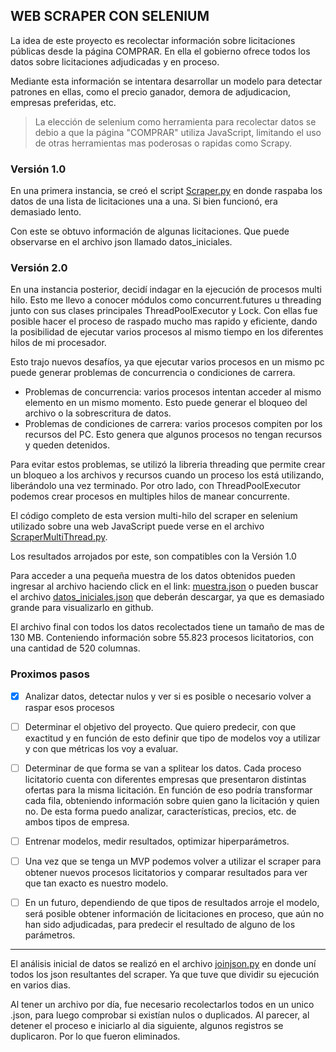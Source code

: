 ## WEB SCRAPER CON SELENIUM 
La idea de este proyecto es recolectar información sobre licitaciones 
públicas desde la página COMPRAR. En ella el gobierno ofrece todos los datos
sobre licitaciones adjudicadas y en proceso. 

Mediante esta información se intentara desarrollar un modelo para detectar 
patrones en ellas, como el precio ganador, demora de adjudicacion, empresas preferidas, etc.

> La elección de selenium como herramienta para recolectar datos se debio a 
> que la página "COMPRAR" utiliza JavaScript, limitando el uso de otras herramientas 
> mas poderosas o rapidas como Scrapy. 

### Versión 1.0

En una primera instancia, se creó el script [Scraper.py](Scraper.py) en donde 
raspaba los datos de una lista de licitaciones una a una. Si bien funcionó, era
demasiado lento.

Con este se obtuvo información de algunas licitaciones. Que puede
observarse en el archivo json llamado datos_iniciales.

### Versión 2.0 

En una instancia posterior, decidí indagar en la ejecución de procesos multi hilo.
Esto me llevo a conocer módulos como concurrent.futures u threading junto con sus 
clases principales ThreadPoolExecutor y Lock.
Con ellas fue posible hacer el proceso de raspado mucho mas rapido y eficiente, dando
la posibilidad de ejecutar varios procesos al mismo tiempo en los diferentes
hilos de mi procesador. 

Esto trajo nuevos desafíos, ya que ejecutar varios procesos en un mismo pc puede
generar problemas de concurrencia o condiciones de carrera.

-   Problemas de concurrencia: varios procesos intentan acceder al mismo elemento en 
un mismo momento. Esto puede generar el bloqueo del archivo o la sobrescritura de datos.
-   Problemas de condiciones de carrera: varios procesos compiten por los recursos del PC.
Esto genera que algunos procesos no tengan recursos y queden detenidos. 

Para evitar estos problemas, se utilizó la libreria threading que permite crear un bloqueo
a los archivos y recursos cuando un proceso los está utilizando, liberándolo una vez terminado. 
Por otro lado, con ThreadPoolExecutor podemos crear procesos en multiples hilos de manear concurrente. 

El código completo de esta version multi-hilo del scraper en selenium utilizado sobre una web JavaScript
puede verse en el archivo [ScraperMultiThread.py](ScraperMultiThread.py).

Los resultados arrojados por este, son compatibles con la Versión 1.0

Para acceder a una pequeña muestra de los datos obtenidos pueden ingresar al archivo haciendo click
en el link: [muestra.json](muestra.json) o pueden buscar el archivo [datos_iniciales.json](datos_iniciales.json)
que deberán descargar, ya que es demasiado grande para visualizarlo en github.

El archivo final con todos los datos recolectados tiene un tamaño de mas de 130 MB.
Conteniendo información sobre 55.823 procesos licitatorios, con una cantidad de 520 columnas.

### Proximos pasos

- [x] Analizar datos, detectar nulos y ver si es posible o necesario volver a raspar esos procesos

- [ ]  Determinar el objetivo del proyecto. Que quiero predecir, con que exactitud y en función de esto
definir que tipo de modelos voy a utilizar y con que métricas los voy a evaluar. 

- [ ] Determinar de que forma se van a splitear los datos. Cada proceso licitatorio cuenta con 
diferentes empresas que presentaron distintas ofertas para la misma licitación. En función de eso
podría transformar cada fila, obteniendo información sobre quien gano la licitación y quien no.
De esta forma puedo analizar, características, precios, etc. de ambos tipos de empresa.

- [ ] Entrenar modelos, medir resultados, optimizar hiperparámetros.

- [ ] Una vez que se tenga un MVP podemos volver a utilizar el scraper para obtener nuevos procesos 
licitatorios y comparar resultados para ver que tan exacto es nuestro modelo.

- [ ] En un futuro, dependiendo de que tipos de resultados arroje el modelo, será posible
obtener información de licitaciones en proceso, que aún no han sido adjudicadas, para predecir
el resultado de alguno de los parámetros.


---
El análisis inicial de datos se realizó en el archivo [joinjson.py](joinjson.py) en donde uní todos 
los json resultantes del scraper. Ya que tuve que dividir su ejecución en varios dias.

Al tener un archivo por día, fue necesario recolectarlos todos en un unico .json, para luego comprobar
si existían nulos o duplicados. Al parecer, al detener el proceso e iniciarlo al dia siguiente, algunos
registros se duplicaron. Por lo que fueron eliminados. 

